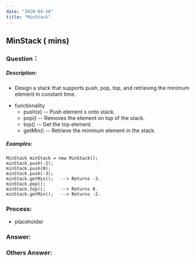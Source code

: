 ```yaml
---
date: "2020-04-10"
title: "MinStack"
---
```


## MinStack ( mins)

### Question：

##### Description:
* Design a stack that supports push, pop, top, and retrieving the minimum element in constant time.
- functionality
  * push(x) -- Push element x onto stack.
  * pop() -- Removes the element on top of the stack.
  * top() -- Get the top element.
  * getMin() -- Retrieve the minimum element in the stack.

##### Examples:
```
MinStack minStack = new MinStack();
minStack.push(-2);
minStack.push(0);
minStack.push(-3);
minStack.getMin();   --> Returns -3.
minStack.pop();
minStack.top();      --> Returns 0.
minStack.getMin();   --> Returns -2.
```

### Process:
- placeholder

### Answer:

### Others Answer:
